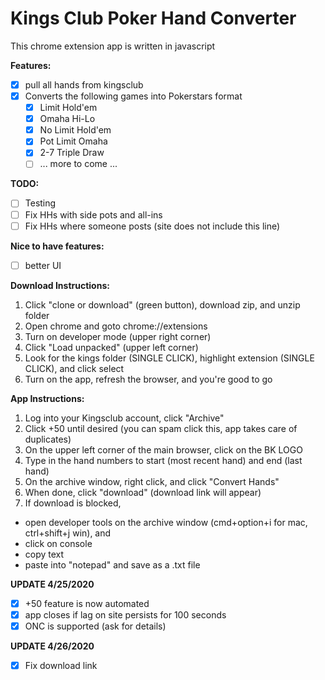 # Kings Club Poker Hand Converter #
This chrome extension app is written in javascript

**Features:**
- [x] pull all hands from kingsclub
- [x] Converts the following games into Pokerstars format
  - [x] Limit Hold'em
  - [x] Omaha Hi-Lo
  - [x] No Limit Hold'em
  - [x] Pot Limit Omaha
  - [x] 2-7 Triple Draw
  - [ ] ... more to come ...

**TODO:**
- [ ] Testing
- [ ] Fix HHs with side pots and all-ins
- [ ] Fix HHs where someone posts (site does not include this line)

**Nice to have features:**
- [ ] better UI

**Download Instructions:**
1. Click "clone or download" (green button), download zip, and unzip folder
2. Open chrome and goto chrome://extensions
3. Turn on developer mode (upper right corner)
4. Click "Load unpacked" (upper left corner)
5. Look for the kings folder (SINGLE CLICK), highlight extension (SINGLE CLICK), and click select
6. Turn on the app, refresh the browser, and you're good to go

**App Instructions:**
1. Log into your Kingsclub account, click "Archive"
2. Click +50 until desired (you can spam click this, app takes care of duplicates)
3. On the upper left corner of the main browser, click on the BK LOGO
4. Type in the hand numbers to start (most recent hand) and end (last hand)
5. On the archive window, right click, and click "Convert Hands"
6. When done, click "download" (download link will appear)
7. If download is blocked, 
  - open developer tools on the archive window 
    (cmd+option+i for mac, ctrl+shift+j win), and 
  - click on console
  - copy text
  - paste into "notepad" and save as a .txt file

**UPDATE 4/25/2020**
- [x] +50 feature is now automated
- [x] app closes if lag on site persists for 100 seconds
- [x] ONC is supported (ask for details)

**UPDATE 4/26/2020**
- [x] Fix download link
